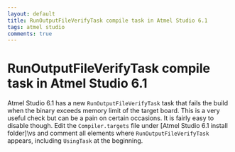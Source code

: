 ```yaml
---
layout: default
title: RunOutputFileVerifyTask compile task in Atmel Studio 6.1
tags: atmel studio
comments: true
---
```

# RunOutputFileVerifyTask compile task in Atmel Studio 6.1

Atmel Studio 6.1 has a new `RunOutputFileVerifyTask` task that fails the build when the binary exceeds memory limit of the target board. This is a very useful check but can be a pain on certain occasions. It is fairly easy to disable though. Edit the `Compiler.targets` file under [Atmel Studio 6.1 install folder]\vs and comment all elements where `RunOutputFileVerifyTask` appears, including `UsingTask` at the beginning.
